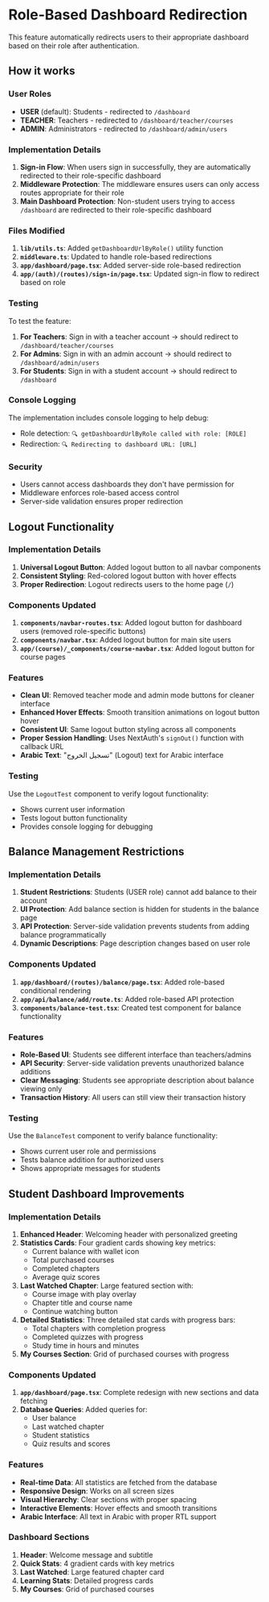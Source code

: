# Role-Based Dashboard Redirection

This feature automatically redirects users to their appropriate dashboard based on their role after authentication.

## How it works

### User Roles
- **USER** (default): Students - redirected to `/dashboard`
- **TEACHER**: Teachers - redirected to `/dashboard/teacher/courses`
- **ADMIN**: Administrators - redirected to `/dashboard/admin/users`

### Implementation Details

1. **Sign-in Flow**: When users sign in successfully, they are automatically redirected to their role-specific dashboard
2. **Middleware Protection**: The middleware ensures users can only access routes appropriate for their role
3. **Main Dashboard Protection**: Non-student users trying to access `/dashboard` are redirected to their role-specific dashboard

### Files Modified

1. **`lib/utils.ts`**: Added `getDashboardUrlByRole()` utility function
2. **`middleware.ts`**: Updated to handle role-based redirections
3. **`app/dashboard/page.tsx`**: Added server-side role-based redirection
4. **`app/(auth)/(routes)/sign-in/page.tsx`**: Updated sign-in flow to redirect based on role

### Testing

To test the feature:

1. **For Teachers**: Sign in with a teacher account → should redirect to `/dashboard/teacher/courses`
2. **For Admins**: Sign in with an admin account → should redirect to `/dashboard/admin/users`
3. **For Students**: Sign in with a student account → should redirect to `/dashboard`

### Console Logging

The implementation includes console logging to help debug:
- Role detection: `🔍 getDashboardUrlByRole called with role: [ROLE]`
- Redirection: `🔍 Redirecting to dashboard URL: [URL]`

### Security

- Users cannot access dashboards they don't have permission for
- Middleware enforces role-based access control
- Server-side validation ensures proper redirection

## Logout Functionality

### Implementation Details

1. **Universal Logout Button**: Added logout button to all navbar components
2. **Consistent Styling**: Red-colored logout button with hover effects
3. **Proper Redirection**: Logout redirects users to the home page (`/`)

### Components Updated

1. **`components/navbar-routes.tsx`**: Added logout button for dashboard users (removed role-specific buttons)
2. **`components/navbar.tsx`**: Added logout button for main site users
3. **`app/(course)/_components/course-navbar.tsx`**: Added logout button for course pages

### Features

- **Clean UI**: Removed teacher mode and admin mode buttons for cleaner interface
- **Enhanced Hover Effects**: Smooth transition animations on logout button hover
- **Consistent UI**: Same logout button styling across all components
- **Proper Session Handling**: Uses NextAuth's `signOut()` function with callback URL
- **Arabic Text**: "تسجيل الخروج" (Logout) text for Arabic interface

### Testing

Use the `LogoutTest` component to verify logout functionality:
- Shows current user information
- Tests logout button functionality
- Provides console logging for debugging

## Balance Management Restrictions

### Implementation Details

1. **Student Restrictions**: Students (USER role) cannot add balance to their account
2. **UI Protection**: Add balance section is hidden for students in the balance page
3. **API Protection**: Server-side validation prevents students from adding balance programmatically
4. **Dynamic Descriptions**: Page description changes based on user role

### Components Updated

1. **`app/dashboard/(routes)/balance/page.tsx`**: Added role-based conditional rendering
2. **`app/api/balance/add/route.ts`**: Added role-based API protection
3. **`components/balance-test.tsx`**: Created test component for balance functionality

### Features

- **Role-Based UI**: Students see different interface than teachers/admins
- **API Security**: Server-side validation prevents unauthorized balance additions
- **Clear Messaging**: Students see appropriate description about balance viewing only
- **Transaction History**: All users can still view their transaction history

### Testing

Use the `BalanceTest` component to verify balance functionality:
- Shows current user role and permissions
- Tests balance addition for authorized users
- Shows appropriate messages for students

## Student Dashboard Improvements

### Implementation Details

1. **Enhanced Header**: Welcoming header with personalized greeting
2. **Statistics Cards**: Four gradient cards showing key metrics:
   - Current balance with wallet icon
   - Total purchased courses
   - Completed chapters
   - Average quiz scores
3. **Last Watched Chapter**: Large featured section with:
   - Course image with play overlay
   - Chapter title and course name
   - Continue watching button
4. **Detailed Statistics**: Three detailed stat cards with progress bars:
   - Total chapters with completion progress
   - Completed quizzes with progress
   - Study time in hours and minutes
5. **My Courses Section**: Grid of purchased courses with progress

### Components Updated

1. **`app/dashboard/page.tsx`**: Complete redesign with new sections and data fetching
2. **Database Queries**: Added queries for:
   - User balance
   - Last watched chapter
   - Student statistics
   - Quiz results and scores

### Features

- **Real-time Data**: All statistics are fetched from the database
- **Responsive Design**: Works on all screen sizes
- **Visual Hierarchy**: Clear sections with proper spacing
- **Interactive Elements**: Hover effects and smooth transitions
- **Arabic Interface**: All text in Arabic with proper RTL support

### Dashboard Sections

1. **Header**: Welcome message and subtitle
2. **Quick Stats**: 4 gradient cards with key metrics
3. **Last Watched**: Large featured chapter card
4. **Learning Stats**: Detailed progress cards
5. **My Courses**: Grid of purchased courses 